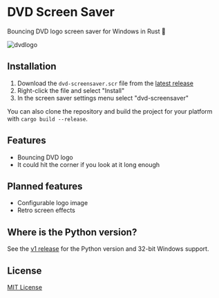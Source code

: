 # DVD Screen Saver

Bouncing DVD logo screen saver for Windows in Rust 🦀

![dvdlogo](https://github.com/user-attachments/assets/0d8dead3-dbd4-497b-bcdc-4b5e91cf0d49)

## Installation

1. Download the `dvd-screensaver.scr` file from the [latest release](https://github.com/lemonyte/dvd-screensaver/releases/latest)
2. Right-click the file and select "Install"
3. In the screen saver settings menu select "dvd-screensaver"

You can also clone the repository and build the project for your platform with `cargo build --release`.

## Features

- Bouncing DVD logo
- It could hit the corner if you look at it long enough

## Planned features

- Configurable logo image
- Retro screen effects

## Where is the Python version?

See the [v1 release](https://github.com/lemonyte/dvd-screensaver/releases/tag/v1.0.1) for the Python version and 32-bit Windows support.

## License

[MIT License](license.txt)
